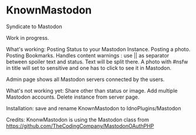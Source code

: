  # KnownMastodon

Syndicate to Mastodon

Work in progress.

What's working:
Posting Status to your Mastodon Instance.
Posting a photo.
Posting Bookmarks.
Handles content warnings : use || as separator between spoiler text and status. Text will be split there.
A photo with #nsfw in title will set to sensitive and one has to click to see it in Mastodon.

Admin page shows all Mastodon servers connected by the users.

What's not working yet:
Share other than status or image.
Add multiple Mastodon accounts.
Delete instance from server page.

Installation: save and rename KnownMastodon to IdnoPlugins/Mastodon

Credits: KnonwMastodon is using the Mastodon class from https://github.com/TheCodingCompany/MastodonOAuthPHP